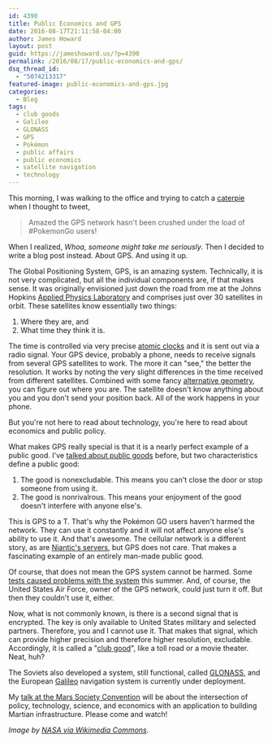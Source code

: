 ```yaml
---
id: 4390
title: Public Economics and GPS
date: 2016-08-17T21:11:58-04:00
author: James Howard
layout: post
guid: https://jameshoward.us/?p=4390
permalink: /2016/08/17/public-economics-and-gps/
dsq_thread_id:
  - "5074213317"
featured-image: public-economics-and-gps.jpg
categories:
  - Blog
tags:
  - club goods
  - Galileo
  - GLONASS
  - GPS
  - Pokémon
  - public affairs
  - public economics
  - satellite navigation
  - technology
---
```

This morning, I was walking to the office and trying to catch a
[caterpie](http://bulbapedia.bulbagarden.net/wiki/Caterpie_(Pok%C3%A9mon))
when I thought to tweet,

> Amazed the GPS network hasn't been crushed under the load of
#PokemonGo users!

When I realized, _Whoa, someone might take me seriously_.  Then I
decided to write a blog post instead.  About GPS.  And using it up.

The Global Positioning System, GPS, is an amazing system.  Technically,
it is not very complicated, but all the individual components are,
if that makes sense.  It was originally envisioned just down the
road from me at the Johns Hopkins [Applied Physics
Laboratory](http://www.jhuapl.edu/) and comprises just over 30
satellites in orbit.  These satellites know essentially two things:

1. Where they are, and 
2. What time they think it is.

The time is controlled via very precise [atomic
clocks](https://en.wikipedia.org/wiki/Atomic_clock) and it is sent
out via a radio signal.  Your GPS device, probably a phone, needs
to receive signals from several GPS satellites to work.  The more
it can "see," the better the resolution.  It works by noting the
very slight differences in the time received from different satellites.
Combined with some fancy [alternative
geometry](/2015/12/17/playing-fair-geometry/), you can figure out
where you are.  The satellite doesn't know anything about you and
you don't send your position back.  All of the work happens in your
phone.

But you're not here to read about technology, you're here to read
about economics and public policy.

What makes GPS really special is that it is a nearly perfect example
of a public good.  I've [talked about public
goods](/2014/12/02/public-goods-often-arent/) before, but two
characteristics define a public good:

1. The good is nonexcludable.  This means you can't close the door
or stop someone from using it.  
2. The good is nonrivalrous.  This
means your enjoyment of the good doesn't interfere with anyone
else's.

This is GPS to a T.  That's why the Pokémon GO users haven't harmed
the network.  They can use it constantly and it will not affect
anyone else's ability to use it.  And that's awesome.  The cellular
network is a different story, as are [Niantic's
servers](http://bgr.com/2016/07/21/is-pokemon-go-down/), but GPS
does not care.  That makes a fascinating example of an entirely
man-made public good.

Of course, that does not mean the GPS system cannot be harmed.  Some
[tests caused problems with the
system](http://www.zerohedge.com/news/2016-06-07/mysterious-military-tests-may-lead-widespread-west-coast-gps-disruptions-faa-warns)
this summer.  And, of course, the United States Air Force, owner
of the GPS network, could just turn it off.  But then they couldn't
use it, either.

Now, what is not commonly known, is there is a second signal that
is encrypted.  The key is only available to United States military
and selected partners.  Therefore, you and I cannot use it.  That
makes that signal, which can provide higher precision and therefore
higher resolution, excludable.  Accordingly, it is called a "[club
good](https://en.wikipedia.org/wiki/Club_good)", like a toll road
or a movie theater.  Neat, huh?

The Soviets also developed a system, still functional, called
[GLONASS](https://en.wikipedia.org/wiki/GLONASS), and the European
[Galileo](https://en.wikipedia.org/wiki/Galileo_(satellite_navigation))
navigation system is currently under deployment.

My [talk at the Mars Society
Convention](/2016/07/14/again-i-am-going-to-mars/) will be about
the intersection of policy, technology, science, and economics with
an application to building Martian infrastructure.  Please come and
watch!

_Image by [NASA via Wikimedia
Commons](https://commons.wikimedia.org/wiki/File:GPS_Satellite_NASA_art-iif.jpg)._
